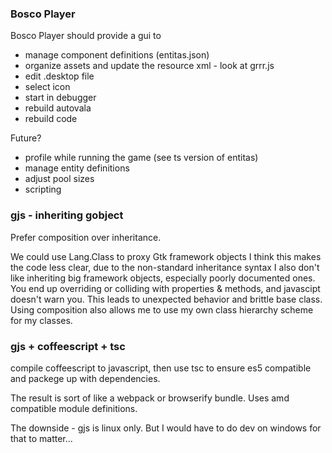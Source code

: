 ### Bosco Player ###

Bosco Player should provide a gui to 
* manage component definitions (entitas.json)
* organize assets and update the resource xml - look at grrr.js
* edit .desktop file
* select icon
* start in debugger
* rebuild autovala
* rebuild code


Future?
* profile while running the game (see ts version of entitas)
* manage entity definitions
* adjust pool sizes
* scripting

### gjs - inheriting gobject
Prefer composition over inheritance.

We could use Lang.Class to proxy Gtk framework objects
I think this makes the code less clear, due to the non-standard inheritance syntax
I also don't like inheriting big framework objects, especially poorly documented ones.
You end up overriding or colliding with properties & methods, and javascipt doesn't warn you.
This leads to unexpected behavior and brittle base class.
Using composition also allows me to use my own class hierarchy scheme for my classes. 

### gjs + coffeescript + tsc

compile coffeescript to javascript, then
use tsc to ensure es5 compatible and packege up with dependencies.

The result is sort of like a webpack or browserify bundle.
Uses amd compatible module definitions.


The downside - gjs is linux only.
But I would have to do dev on windows for that to matter...

